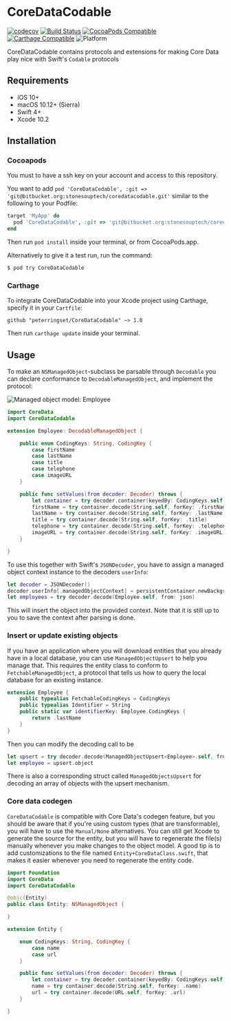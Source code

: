 # CoreDataCodable

[![codecov](https://codecov.io/gh/peterringset/CoreDataCodable/branch/master/graph/badge.svg)](https://codecov.io/gh/peterringset/CoreDataCodable)
[![Build Status](https://travis-ci.org/peterringset/CoreDataCodable.svg?branch=master)](https://travis-ci.org/peterringset/CoreDataCodable)
[![CocoaPods Compatible](https://img.shields.io/cocoapods/v/CoreDataCodable.svg)](https://img.shields.io/cocoapods/v/CoreDataCodable.svg)
[![Carthage Compatible](https://img.shields.io/badge/Carthage-compatible-4BC51D.svg?style=flat)](https://github.com/Carthage/Carthage)
![Platform](https://img.shields.io/cocoapods/p/CoreDataCodable.svg?style=flat)

CoreDataCodable contains protocols and extensions for making Core Data play nice with Swift's `Codable` protocols

## Requirements
- iOS 10+
- macOS 10.12+ (Sierra)
- Swift 4+
- Xcode 10.2

## Installation

### Cocoapods

You must to have a ssh key on your account and access to this repository.

You want to add `pod 'CoreDataCodable', :git => 'git@bitbucket.org:stonesouptech/coredatacodable.git'` similar to the following to your Podfile:

```ruby
target 'MyApp' do
  pod 'CoreDataCodable', :git => 'git@bitbucket.org:stonesouptech/coredatacodable.git'
end
```

Then run `pod install` inside your terminal, or from CocoaPods.app.

Alternatively to give it a test run, run the command:

```bash
$ pod try CoreDataCodable
```

### Carthage

To integrate CoreDataCodable into your Xcode project using Carthage, specify it in your `Cartfile`:

```ogdl
github "peterringset/CoreDataCodable" ~> 1.0
```

Then run `carthage update` inside your terminal.

## Usage

To make an `NSManagedObject`-subclass be parsable through `Decodable` you can declare conformance to `DecodableManagedObject`, and implement the protocol:

![Managed object model: Employee](https://raw.githubusercontent.com/peterringset/CoreDataCodable/master/Images/managed-object-data-model.png)
<!--![Managed object model class: Employee](https://raw.githubusercontent.com/peterringset/CoreDataCodable/master/managed-object-data-model.png)-->

```swift
import CoreData
import CoreDataCodable

extension Employee: DecodableManagedObject {

    public enum CodingKeys: String, CodingKey {
        case firstName
        case lastName
        case title
        case telephone
        case imageURL
    }

    public func setValues(from decoder: Decoder) throws {
        let container = try decoder.container(keyedBy: CodingKeys.self)
        firstName = try container.decode(String.self, forKey: .firstName)
        lastName = try container.decode(String.self, forKey: .lastName)
        title = try container.decode(String.self, forKey: .title)
        telephone = try container.decode(String.self, forKey: .telephone)
        imageURL = try container.decode(String.self, forKey: .imageURL)
    }

}
```

To use this together with Swift's `JSONDecoder`, you have to assign a managed object context instance to the decoders `userInfo`:

```swift
let decoder = JSONDecoder()
decoder.userInfo[.managedObjectContext] = persistentContainer.newBackgroundContext()
let employees = try decoder.decode(Employee.self, from: json)

```

This will insert the object into the provided context. Note that it is still up to you to save the context after parsing is done.

### Insert or update existing objects

If you have an application where you will download entities that you already have in a local database, you can use `ManagedObjectUpsert` to help you manage that. This requires the entity class to conform to `FetchableManagedObject`, a protocol that tells us how to query the local database for an existing instance.

```swift
extension Employee {
    public typealias FetchableCodingKeys = CodingKeys
    public typealias Identifier = String
    public static var identifierKey: Employee.CodingKeys {
        return .lastName
    }
}
```

Then you can modify the decoding call to be

```swift
let upsert = try decoder.decode(ManagedObjectUpsert<Employee>.self, from: json)
let employee = upsert.object
```

There is also a corresponding struct called `ManagedObjectsUpsert` for decoding an array of objects with the upsert mechanism.

### Core data codegen

`CoreDataCodable` is compatible with Core Data's codegen feature, but you should be aware that if you're using custom types (that are transformable), you will have to use the `Manual/None` alternatives. You can still get Xcode to generate the source for the entity, but you will have to regenerate the file(s) manually whenever you make changes to the object model. A good tip is to add customizations to the file named `Entity+CoreDataClass.swift`, that makes it easier whenever you need to regenerate the entity code.

```swift
import Foundation
import CoreData
import CoreDataCodable

@objc(Entity)
public class Entity: NSManagedObject {

}

extension Entity {

    enum CodingKeys: String, CodingKey {
        case name
        case url
    }

    public func setValues(from decoder: Decoder) throws {
        let container = try decoder.container(keyedBy: CodingKeys.self)
        name = try container.decode(String.self, forKey: .name)
        url = try container.decode(URL.self, forKey: .url)
    }

}
```
